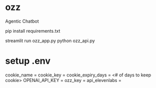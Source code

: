 # ozz
Agentic Chatbot

pip install requirements.txt

streamlit run ozz_app.py
python ozz_api.py


# setup .env
cookie_name = <streamlit cookie>
cookie_key = <streamlit key>
cookie_expiry_days = <# of days to keep cookie>
OPENAI_API_KEY = <YOUR KEY>
ozz_key = <your KEY to product your API calls>
api_elevenlabs = <if you want to use Voice>

